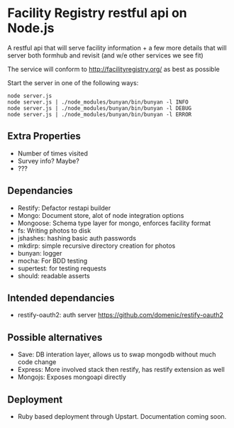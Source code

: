 # Facility Registry restful api on Node.js

A restful api that will serve facility information + a few more details that 
will server both formhub and revisit (and w/e other services we see fit)

The service will conform to http://facilityregistry.org/ as best as possible

Start the server in one of the following ways:
````
node server.js
node server.js | ./node_modules/bunyan/bin/bunyan -l INFO
node server.js | ./node_modules/bunyan/bin/bunyan -l DEBUG
node server.js | ./node_modules/bunyan/bin/bunyan -l ERROR
````

## Extra Properties
* Number of times visited
* Survey info? Maybe? 
* ???

## Dependancies
* Restify: Defactor restapi builder
* Mongo: Document store, alot of node integration options
* Mongoose: Schema type layer for mongo, enforces facility format
* fs: Writing photos to disk
* jshashes: hashing basic auth passwords
* mkdirp: simple recursive directory creation for photos
* bunyan: logger
* mocha: For BDD testing
* supertest: for testing requests
* should: readable asserts 

## Intended dependancies
* restify-oauth2: auth server https://github.com/domenic/restify-oauth2 

## Possible alternatives
* Save: DB interation layer, allows us to swap mongodb without much code change
* Express: More involved stack then restify, has restify extension as well
* Mongojs: Exposes mongoapi directly


## Deployment
* Ruby based deployment through Upstart. Documentation coming soon.
